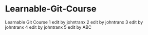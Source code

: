 # Learnable-Git-Course
Learnable Git Course
1 edit by johntranx
2 edit by johntranx
3 edit by johntranx
4 edit by johntranx
5 edit by ABC
